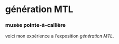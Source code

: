 # génération MTL #
### musée pointe-à-callière ###

voici mon expérience a l'exposition *génération MTL*.

<img scr="banque/visite_individuel/image/canadien mtl.jpeg">

